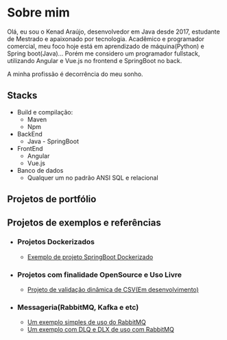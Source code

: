 # Sobre mim

Olá, eu sou o Kenad Araújo, desenvolvedor em Java desde 2017, estudante de Mestrado e apaixonado por tecnologia. Acadêmico e programador comercial, meu foco hoje está em aprendizado de máquina(Python) e Spring boot(Java)... Porém me considero um programador fullstack, utilizando Angular e Vue.js no frontend e SpringBoot no back.


A minha profissão é decorrência do meu sonho.

## Stacks
 * Build e compilação:
   * Maven
   * Npm
 * BackEnd
   * Java - SpringBoot
 * FrontEnd
   * Angular
   * Vue.js
 * Banco de dados
   * Qualquer um no padrão ANSI SQL e relacional
   
## Projetos de portfólio

## Projetos de exemplos e referências

* ### Projetos Dockerizados
  * [Exemplo de projeto SpringBoot Dockerizado](https://github.com/KenadAraujo/docker-teste)

* ### Projetos com finalidade OpenSource e Uso Livre
  * [Projeto de validação dinâmica de CSV(Em desenvolvimento)](https://github.com/KenadAraujo/OpenCSVValidator) 
  
* ### Messageria(RabbitMQ, Kafka e etc)
  * [Um exemplo simples de uso do RabbitMQ](https://github.com/KenadAraujo/rabbitmqExample)
  * [Um exemplo com DLQ e DLX de uso com RabbitMQ](https://github.com/KenadAraujo/springexampledlx)

